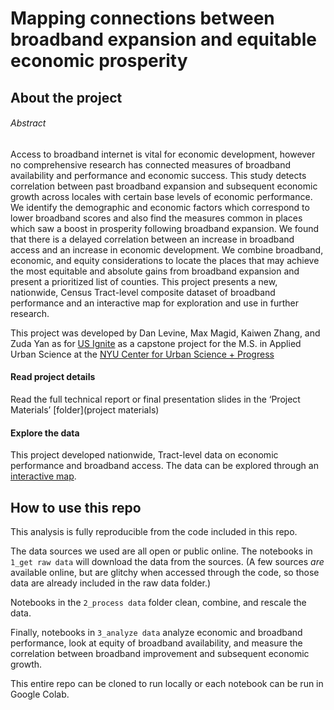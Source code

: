 # Mapping connections between broadband expansion and equitable economic prosperity
## About the project
###### Abstract 

Access to broadband internet is vital for economic development, however no comprehensive research has connected measures of broadband availability and performance and economic success. This study detects correlation between past broadband expansion and subsequent economic growth across locales with certain base levels of economic performance. We identify the demographic and economic factors which correspond to lower broadband scores and also find the measures common in places which saw a boost in prosperity following broadband expansion. We found that there is a delayed correlation between an increase in broadband access and an increase in economic development. We combine broadband, economic, and equity considerations to locate the places that may achieve the most equitable and absolute gains from broadband expansion and present a prioritized list of counties. This project presents a new, nationwide, Census Tract-level composite dataset of broadband performance and an interactive map for exploration and use in further research.

This project was developed by Dan Levine, Max Magid, Kaiwen Zhang, and Zuda Yan as for [US Ignite](https://www.us-ignite.org) as a capstone project for the M.S. in Applied Urban Science at the [NYU Center for Urban Science + Progress](https://cusp.nyu.edu)

#### Read project details
Read the full technical report or final presentation slides in the ‘Project Materials’ [folder](project materials)

#### Explore the data
This project developed nationwide, Tract-level data on economic performance and broadband access. The data can be explored through an [interactive map](https://usignite.carto.com/u/usignite-intern/builder/a7627f0d-a64d-44a3-892a-820b14c0dfab/embed).

## How to use this repo

This analysis is fully reproducible from the code included in this repo. 

The data sources we used are all open or public online. The notebooks in `1_get raw data` will download the data from the sources. (A few sources _are_ available online, but are glitchy when accessed through the code, so those data are already included in the raw data folder.)

Notebooks in the `2_process data` folder clean, combine, and rescale the data.

Finally, notebooks in `3_analyze data` analyze economic and broadband performance, look at equity of broadband availability, and measure the correlation between broadband improvement and subsequent economic growth.

This entire repo can be cloned to run locally or each notebook can be run in Google Colab.


